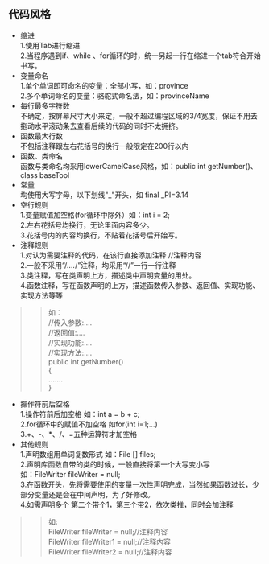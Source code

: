 ﻿## 代码风格

- 缩进<br/>
1.使用Tab进行缩进<br/>
2.当程序遇到if、while 、for循环的时，统一另起一行在缩进一个tab符合开始书写。<br/>
- 变量命名<br/>
1.单个单词即可命名的变量：全部小写，如：province<br/>
2.多个单词命名的变量：骆驼式命名法，如：provinceName<br/>
- 每行最多字符数<br/>
不确定，按屏幕尺寸大小来定，一般不超过编程区域的3/4宽度，保证不用去拖动水平滚动条去查看后续的代码的同时不太拥挤。<br/>
- 函数最大行数<br/>
不包括注释跟左右花括号的换行一般限定在200行以内<br/>
- 函数、类命名<br/>
函数与类命名均采用lowerCamelCase风格，如：public int getNumber()、class baseTool<br/>
- 常量<br/>
均使用大写字母，以下划线"_"开头，如 final _PI=3.14 <br/>
- 空行规则<br/>
1.变量赋值加空格(for循环中除外）如：int i = 2;<br/>
2.左右花括号均换行，无论里面内容多少。<br/>
3.花括号内的内容均换行，不贴着花括号后开始写。<br/>
- 注释规则<br/>
1.对认为需要注释的代码，在该行直接添加注释 //注释内容<br/>
2.一般不采用“/*....*/”注释，均采用“//”一行一行注释<br/>
3.类注释，写在类声明上方，描述类中声明变量的用处。<br/>
4.函数注释，写在函数声明的上方，描述函数传入参数、返回值、实现功能、实现方法等等<br/>
>> 如：<br/>
>> //传入参数:....<br/>
>> //返回值:....<br/>
>> //实现功能:....<br/>
>> //实现方法:....<br/>
>> public int getNumber()<br/>
>> {<br/>
>> 	.......<br/>
>> }<br/>
- 操作符前后空格<br/>
1.操作符前后加空格 如：int a = b + c;<br/>
2.for循环中的赋值不加空格 如for(int i=1;...)<br/>
3.+、-、*、/、=五种运算符才加空格<br/>
- 其他规则<br/>
1.声明数组用单词复数形式 如：File [] files;<br/>
2.声明库函数自带的类的时候，一般直接将第一个大写变小写    <br/>
如：FileWriter fileWriter = null;<br/>
3.在函数开头，先将需要使用的变量一次性声明完成，当然如果函数过长，少部分变量还是会在中间声明，为了好修改。<br/>
4.如需声明多个 第二个带个1，第三个带2，依次类推，同时会加注释<br/>
>>如:	<br/>
>>  FileWriter fileWriter = null;//注释内容<br/>
>>	FileWriter fileWriter1 = null;//注释内容<br/>
>>	FileWriter fileWriter2 = null;//注释内容<br/>